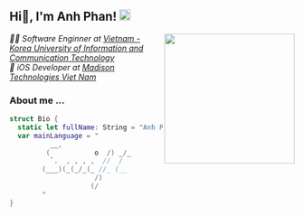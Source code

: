 <!-- Add banner here -->
<h2> Hi👋, I'm Anh Phan! <img src="https://i.stack.imgur.com/kOnzy.gif)" width="20"></h2>
<img align='right' src="https://i.giphy.com/media/mTPjPA6SSXgTsnZ1Dh/200w.webp" width="230">
<p>
  <em>👨‍💻 Software Enginner at <a href="https://vku.udn.vn/">Vietnam - Korea University of Information and Communication Technology</a>
  </em><br>
  <em>📱 iOS Developer at <a href="">Madison Technologies Viet Nam</a>
  </em>
</p>

### About me ...  

```swift
struct Bio {
  static let fullName: String = "Anh Phan"
  var mainLanguage = "
          __,
         (           o  /) _/_
          `.  , , , ,  //  /
        (___)(_(_/_(_ //_ (__
                     /)
                    (/
        "
}
```
